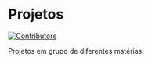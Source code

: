 # Projetos

[![Contributors][contributors-shield]][contributors-url]

Projetos em grupo de diferentes matérias.

[contributors-shield]: https://img.shields.io/github/contributors/github_username/repo_name.svg?style=for-the-badge
[contributors-url]: https://github.com/github_username/repo_name/graphs/contributors
